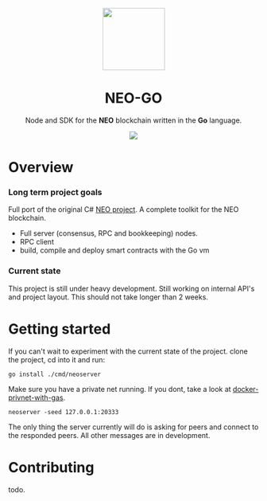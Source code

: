 <p align="center">
  <img
  src="http://files.coinmarketcap.com.s3-website-us-east-1.amazonaws.com/static/img/coins/200x200/neo.png"
    width="125px;">
</p>

<h1 align="center">NEO-GO</h1>

<p align="center">
    Node and SDK for the <b>NEO</b> blockchain written in the <b>Go</b> language.
</p>

<p align="center">
  <a href="https://travis-ci.org/anthdm/neo-go">
    <img src="https://travis-ci.org/anthdm/neo-go.svg?branch=master">
  </a>
</p>

# Overview
### Long term project goals
Full port of the original C# [NEO project](https://github.com/neo-project). A complete toolkit for the NEO blockchain.

- Full server (consensus, RPC and bookkeeping) nodes.
- RPC client
- build, compile and deploy smart contracts with the Go vm

### Current state
This project is still under heavy development. Still working on internal API's and project layout. This should not take longer than 2 weeks. 

# Getting started 
If you can't wait to experiment with the current state of the project. clone the project, cd into it and run:

`go install ./cmd/neoserver`

Make sure you have a private net running. If you dont, take a look at [docker-privnet-with-gas](https://hub.docker.com/r/metachris/neo-privnet-with-gas/).

`neoserver -seed 127.0.0.1:20333`

The only thing the server currently will do is asking for peers and connect to the responded peers. All other messages are in development.

# Contributing
todo.

